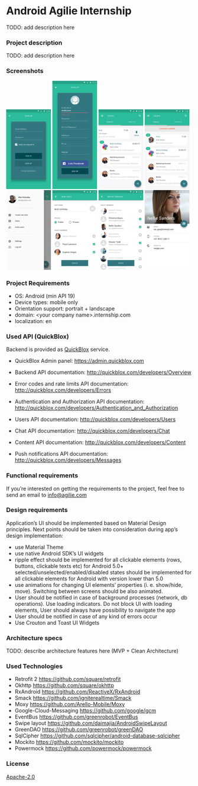 # Android Agilie Internship

TODO: add description here

### Project description

TODO: add description here

### Screenshots

<img src="/images/1page-1-sign-in.png" width="24%"> <img src="/images/2page-1-sign-up.png" width="24%"> <img src="/images/3page-1-chats-menu.png" width="24%"> <img src="/images/4page-1-chats-error.png" width="24%">
<img src="/images/5page-1-drawer.png" width="24%"> <img src="/images/6page-1-create-chat.png" width="24%"> <img src="/images/7page-1-invite-friends.png" width="24%"> <img src="/images/8page-1-friends-copy.png" width="24%">


### Project Requirements

- OS: Android (min API 19)
- Device types: mobile only
- Orientation support: portrait + landscape
- domain: \<your company name>.internship.com
- localization: en

### Used API (QuickBlox)

Backend is provided as [QuickBlox](https://quickblox.com) service. 

* QuickBlox Admin panel:
https://admin.quickblox.com

* Backend API documentation: 
http://quickblox.com/developers/Overview

* Error codes and rate limits API documentation:
http://quickblox.com/developers/Errors

* Authentication and Authorization API documentation:
http://quickblox.com/developers/Authentication_and_Authorization

* Users API documentation:
http://quickblox.com/developers/Users

* Chat API documentation:
http://quickblox.com/developers/Chat

* Content API documentation:
http://quickblox.com/developers/Content

* Push notifications API documentation:
http://quickblox.com/developers/Messages

### Functional requirements

If you’re interested on getting the requirements to the project, feel free to send an email to info@agilie.com

### Design requirements

Application’s UI should be implemented based on Material Design principles. Next points should be taken into consideration during app’s design implementation:
* use Material Theme
* use native Android SDK’s UI widgets
* ripple effect should be implemented for all clickable elements (rows, buttons, clickable texts etc) for Android 5.0+
selected/unselected/enabled/disabled states should be implemented for all clickable elements for Android with version lower than 5.0
* use animations for changing UI elements’ properties (i. e. show/hide, move). Switching between screens should be also animated.
* User should be notified in case of background processes (network, db operations). Use loading indicators. Do not block UI with loading elements, User should always have possibility to navigate the app 
* User should be notified in case of any kind of errors occur
* Use Crouton and Toast UI Widgets

### Architecture specs

TODO: describe architecture features here (MVP + Clean Architecture)

### Used Technologies

* Retrofit 2
https://github.com/square/retrofit
* Okhttp
https://github.com/square/okhttp
* RxAndroid
https://github.com/ReactiveX/RxAndroid
* Smack
https://github.com/igniterealtime/Smack
* Moxy
https://github.com/Arello-Mobile/Moxy
* Google-Cloud-Messaging
https://github.com/google/gcm
* EventBus
https://github.com/greenrobot/EventBus
* Swipe layout
https://github.com/daimajia/AndroidSwipeLayout
* GreenDAO
https://github.com/greenrobot/greenDAO
* SqlCipher
https://github.com/sqlcipher/android-database-sqlcipher
* Mockito
https://github.com/mockito/mockito
* Powermock
https://github.com/powermock/powermock





### License

[Apache-2.0](https://github.com/ukevgen/BizareChat/blob/master/LICENSE.txt)
